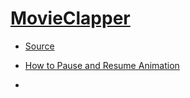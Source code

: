 #  [MovieClapper](https://github.com/jht9629-nyu/MovieClapper.git)

- [Source](https://github.com/artemiusmk/MovieClapper)

- [How to Pause and Resume Animation ](https://medium.com/@artemiusm/how-to-pause-and-resume-animation-in-swiftui-with-chaining-68003517449f)

- 
